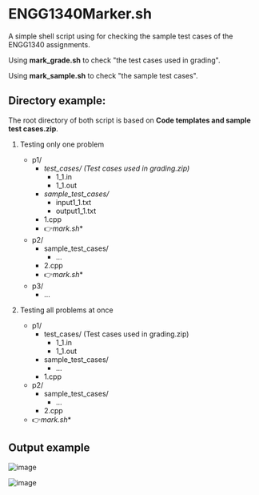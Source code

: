 # ENGG1340Marker.sh

A simple shell script using for checking the sample test cases of the ENGG1340 assignments.

Using **mark_grade.sh** to check "the test cases used in grading".

Using **mark_sample.sh** to check "the sample test cases".

## Directory example:
The root directory of both script is based on **Code templates and sample test cases.zip**.

1. Testing only one problem
   - p1/
     - *test_cases/  (Test cases used in grading.zip)*
       -  1_1.in
       -  1_1.out
     - *sample_test_cases/*
       - input1_1.txt
       - output1_1.txt
     - 1.cpp
     - 👉**mark*.sh**
   - p2/
     - sample_test_cases/
       - ...
     - 2.cpp
     - 👉**mark*.sh**
   - p3/
     - ...

2. Testing all problems at once
   - p1/
     - test_cases/  (Test cases used in grading.zip)
       -  1_1.in
       -  1_1.out
     - sample_test_cases/
       - ...
     - 1.cpp
   - p2/
     - sample_test_cases/
       - ...
     - 2.cpp
   - 👉**mark*.sh**


## Output example
![image](https://user-images.githubusercontent.com/87050903/165787614-19a40843-8663-4ef0-b36c-dbe83a7d02c1.png)

![image](https://user-images.githubusercontent.com/87050903/165787622-75213ad2-9978-4731-a88f-a3f6ccf34589.png)
